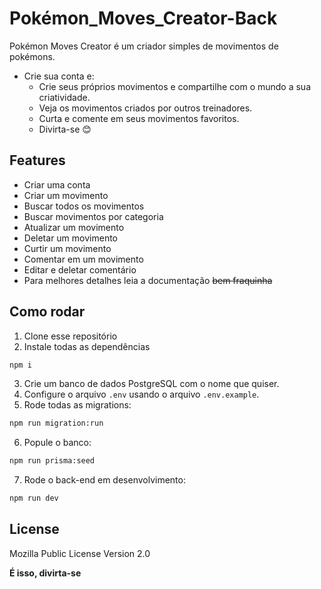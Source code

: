 # Pokémon_Moves_Creator-Back

Pokémon Moves Creator é um criador simples de movimentos de pokémons.

- Crie sua conta e:
    - Crie seus próprios movimentos e compartilhe com o mundo a sua criatividade.
    - Veja os movimentos criados por outros treinadores.
    - Curta e comente em seus movimentos favoritos.
    - Divirta-se 😊

## Features

- Criar uma conta
- Criar um movimento
- Buscar todos os movimentos
- Buscar movimentos por categoria
- Atualizar um movimento
- Deletar um movimento
- Curtir um movimento
- Comentar em um movimento
- Editar e deletar comentário
- Para melhores detalhes leia a documentação ~~bem fraquinha~~

## Como rodar

1. Clone esse repositório
2. Instale todas as dependências
```bash
npm i
```
3. Crie um banco de dados PostgreSQL com o nome que quiser.
4. Configure o arquivo `.env` usando o arquivo `.env.example`.
5. Rode todas as migrations:

```bash
npm run migration:run
```

6. Popule o banco:

```bash
npm run prisma:seed
```
7. Rode o back-end em desenvolvimento:

```bash
npm run dev
```

## License

Mozilla Public License Version 2.0

**É isso, divirta-se**